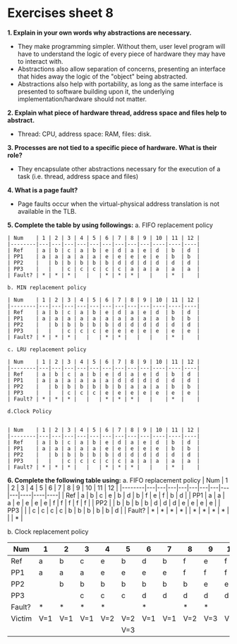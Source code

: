 # Exercises sheet 8


**1. Explain in your own words why abstractions are necessary.**
+ They make programming simpler. Without them, user level program will have to understand the logic of every piece of hardware they may have to interact with.
+ Abstractions also allow separation of concerns, presenting an interface that hides away the logic of the "object" being abstracted.
+ Abstractions also help with portability, as long as the same interface is presented to software building upon it, the underlying implementation/hardware should not matter.

  
**2. Explain what piece of hardware thread, address space and files help to abstract.**
+ Thread: CPU, address space: RAM, files: disk.



**3. Processes are not tied to a specific piece of hardware. What is their role?**
+ They encapsulate other abstractions necessary for the execution of a task (i.e. thread, address space and files)


**4. What is a page fault?**
+ Page faults occur when the virtual-physical address translation is not available in the TLB.


**5. Complete the table by using followings:**
     a. FIFO replacement policy
    
    
    | Num    | 1 | 2 | 3 | 4 | 5 | 6 | 7 | 8 | 9 | 10 | 11 | 12 |
    |--------|---|---|---|---|---|---|---|---|---|----|----|----|
    | Ref    | a | b | c | a | b | e | d | a | e | d  | b  | d  |
    | PP1    | a | a | a | a | a | e | e | e | e | e  | b  | b  |
    | PP2    |   | b | b | b | b | b | d | d | d | d  | d  | d  |
    | PP3    |   |   | c | c | c | c | c | a | a | a  | a  | a  |
    | Fault? | * | * | * |   |   | * | * | * |   |    | *  |    |
    
    b. MIN replacement policy
    
    | Num    | 1 | 2 | 3 | 4 | 5 | 6 | 7 | 8 | 9 | 10 | 11 | 12 |
    |--------|---|---|---|---|---|---|---|---|---|----|----|----|
    | Ref    | a | b | c | a | b | e | d | a | e | d  | b  | d  |
    | PP1    | a | a | a | a | a | a | a | a | a | a  | b  | b  |
    | PP2    |   | b | b | b | b | b | d | d | d | d  | d  | d  |
    | PP3    |   |   | c | c | c | e | e | e | e | e  | e  | e  |
    | Fault? | * | * | * |   |   | * | * |   |   |    | *  |    |
    
    c. LRU replacement policy
    
    | Num    | 1 | 2 | 3 | 4 | 5 | 6 | 7 | 8 | 9 | 10 | 11 | 12 |
    |--------|---|---|---|---|---|---|---|---|---|----|----|----|
    | Ref    | a | b | c | a | b | e | d | a | e | d  | b  | d  |
    | PP1    | a | a | a | a | a | a | d | d | d | d  | d  | d  |
    | PP2    |   | b | b | b | b | b | b | a | a | a  | b  | b  |
    | PP3    |   |   | c | c | c | e | e | e | e | e  | e  | e  |
    | Fault? | * | * | * |   |   | * | * | * |   |    | *  |    |
    
    d.Clock Policy
    
    
    | Num    | 1 | 2 | 3 | 4 | 5 | 6 | 7 | 8 | 9 | 10 | 11 | 12 |
    |--------|---|---|---|---|---|---|---|---|---|----|----|----|
    | Ref    | a | b | c | a | b | e | d | a | e | d  | b  | d  |
    | PP1    | a | a | a | a | a | e | e | e | e | e  | b  | b  |
    | PP2    |   | b | b | b | b | b | d | d | d | d  | d  | d  |
    | PP3    |   |   | c | c | c | c | c | a | a | a  | a  | a  |
    | Fault? | * | * | * |   |   | * | * | * |   |    | *  |    |

 
**6. Complete the following table using:**
a. FIFO replacement policy
| Num    | 1 | 2 | 3 | 4 | 5 | 6 | 7 | 8 | 9 | 10 | 11 | 12 |
|--------|---|---|---|---|---|---|---|---|---|----|----|----|
| Ref    | a | b | c | e | b | d | b | f | e | f  | b  |  d | 
| PP1    | a | a | a | e | e | e | e | f | f | f  | f  | f  |
| PP2    |   | b | b | b | b | d | d | d | e | e  | e  | e  |
| PP3    |   |   | c | c | c | c | b | b | b | b  | b  | d  |
| Fault? | * | * | * | * |   | * | * | * | * |    |    | *  |



b. Clock replacement policy

| Num    | 1 | 2 | 3 | 4 | 5 | 6 | 7 | 8 | 9 | 10 | 11 | 12 |
|--------|---|---|---|---|---|---|---|---|---|----|----|----|
| Ref    | a | b | c | e | b | d | b | f | e | f  |  b |  d | 
| PP1    | a | a | a | e | e | e | e | f | f | f  |  f | d  |
| PP2    |   | b | b | b | b | b | b | b | e | e  |  e | e  |
| PP3    |   |   | c | c | c | d | d | d | d | d  |  b | b  |
| Fault? | * | * | * | * |   | * |   | * | * |    | *  | *  |
| Victim |V=1|V=1|V=1|V=2|V=2|V=1|V=1|V=2|V=3|V=3 | V=1| V=2|
|        |   |   |   |   |V=3|   |   |   |   |    |    |    |

  
